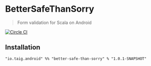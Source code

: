 # BetterSafeThanSorry

> Form validation for Scala on Android

[![Circle CI](https://circleci.com/gh/Taig/BetterSafeThanSorry/tree/develop.svg?style=svg)](https://circleci.com/gh/Taig/BetterSafeThanSorry/tree/develop)

## Installation

`"io.taig.android" %% "better-safe-than-sorry" % "1.0.1-SNAPSHOT"`